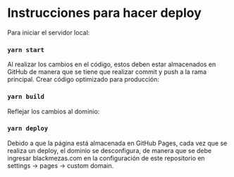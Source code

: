 # Instrucciones para hacer deploy

Para iniciar el servidor local:

### `yarn start`

Al realizar los cambios en el código, estos deben estar almacenados en GitHub de manera que se tiene que realizar commit y push a la rama principal.
Crear código optimizado para producción:

### `yarn build`

Reflejar los cambios al dominio:

### `yarn deploy`

Debido a que la página está almacenada en GitHub Pages, cada vez que se realiza un deploy, el dominio se desconfigura, de manera que se debe ingresar blackmezas.com en la configuración de este repositorio en settings -> pages -> custom domain.
